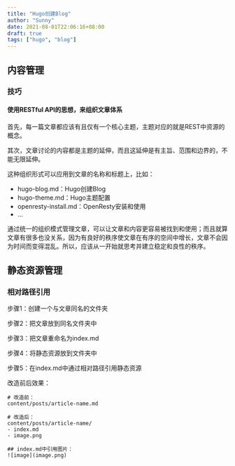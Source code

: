 ```yaml
---
title: "Hugo创建Blog"
author: "Sunny"
date: 2021-08-01T22:06:16+08:00
draft: true
tags: ["hugo", "blog"]
---
```


## 内容管理

### 技巧

#### 使用RESTful API的思想，来组织文章体系

首先，每一篇文章都应该有且仅有一个核心主题，主题对应的就是REST中资源的概念。

其次，文章讨论的内容都是主题的延伸，而且这延伸是有主旨、范围和边界的，不能无限延伸。

这种组织形式可以应用到文章的名称和标题上，比如：

- hugo-blog.md：Hugo创建Blog
- hugo-theme.md：Hugo主题配置
- openresty-install.md：OpenResty安装和使用
- ...

通过统一的组织模式管理文章，可以让文章和内容更容易被找到和使用；而且就算文章有很多也没关系，因为有良好的秩序使文章在有序的空间中增长，文章不会因为时间而变得混乱。所以，应该从一开始就思考并建立稳定和良性的秩序。

## 静态资源管理

### 相对路径引用

步骤1：创建一个与文章同名的文件夹

步骤2：把文章放到同名文件夹中

步骤3：把文章重命名为index.md

步骤4：将静态资源放到文件夹中

步骤5：在index.md中通过相对路径引用静态资源

改造前后效果：

```
# 改造前：
content/posts/article-name.md

# 改造后：
content/posts/article-name/
- index.md
- image.png

## index.md中引用图片：
![image](image.png)
```

